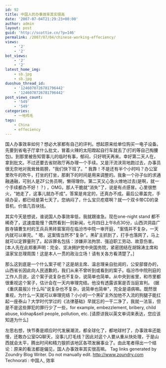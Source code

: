 ```yaml
---
id: 92
title: 中国人的办事效率其实很高
date: '2007-07-04T21:29:23+00:00'
author: admin
layout: post
guid: 'http://scottie.cn/?p=146'
permalink: /2007/07/04/chinese-working-effeciency/
views:
    - '2'
    - '2'
bot_views:
    - '2'
    - '2'
latest_home_img:
    - sb.jpg
    - sb.jpg
duoshuo_thread_id:
    - '1246078726781796442'
    - '1246078726781796442'
post_views_count:
    - '549'
    - '549'
categories:
    - 一地鸡毛
tags:
    - China
    - effeciency
---
```


国人办事效率如何？想必大家都有自己的评判。想起原来给单位购买一电子设备。先要到省电子厅拿什么批文，冒着火辣的太阳蹬起自行车就去了(打的等自己掏腰包)。到那里被告知管事儿的临时有事，郁闷，只好明天再来。幸好第二天人在，拿到批文。不过还要去省财政厅再办理一个手续。又是汗流浃背地跑过去，办事员很无奈地对我耸耸肩膀，"我们快下班了。" 我靠！不是还有半个小时吗？办公室里吹牛的吹牛，打坐的打坐，那剩下的时间是用来调整的。我象一个孙子似的求通融通融，可别人是ZF公务员啊，懒得理你。第二天又心急火燎地过去(是啊，就一个手续都办不好！？) ，OMG，那人干脆就"消失"了，说是有点感冒。心里很憋火，"她走了，这事儿就办不成"。答案是肯定的，还真办不成。最后公章盖完，手续办妥，都已经是第七天了。您纳闷了，什么宝贝疙瘩啊？就一个双卡带CD的录音机，价值几百块钱。

其实今天是想说，谁说国人办事效率低，我就跟谁急。现在one-night stand 都不稀奇了，这速度能慢？偶然看到一则新闻，七月四日上午8点30分，山西洪洞县广胜寺镇曹生村的王兵兵黑砖窑案将在临汾市中院一审开庭，"案情并不复杂，一天内就可以审完。" 嗯，这案情当然不"复杂"。黑矿主抓到了，打手也落网了，马上就可以定罪量刑了。起诉罪名包括：涉嫌非法拘禁、强迫职工劳动、故意伤害。 [本人先在此郑重声明：完全、坚决拥护党中央国务院，紧密团结在胡锦涛主席和温家宝总理周围！这是本人一贯的政治立场！请有关各方看清楚了。]

那么这到底是一个什么案子呢？这是胡主席、温总理亲自批阅的，公安部督办的，山西省长因此向人民道歉的，我们从来不曾听到或看到的案子。临汾市中院刑庭的工作人员说，这个案子说复杂也不复杂，说简单也简单。从中央到省里，和市里都很重视这个案子，估计会在一天内审理完结。他没有透露该案是否当庭宣判。 (据《重庆晨报》) 什么叫"说复杂也不复杂，说简单也简单"，完全是语病嘛。既然很重视，为什么一天就可以审理完结？小小的一个黑矿主外加他不入流的狗腿子能扛起一座泰山？大学时代学过的《法律基础》早就忘的一干二净了，我就一法盲，但是不是这些罪犯的罪行少了一些，for example, embezzlement, bribery, child abuse, kidnap&sell people, pollution, etc. [请原谅我以英文单词来表达，您应该知道为什么]

左思右想，快节奏是顺应时代发展潮流，都全球化了，都地球村了，办事效率还能慢，还敢办公室QQ聊天，没事儿打毛线？因此对这个人要从重从快处理，于是山西就会太平，腾出时间和精力狠抓该地区各项发展事业了。由此笔者得出一个结论：原来的看法都是偏见，国人办事效率其实很高嘛。
 Tag links generated by Zoundry Blog Writer. Do not manually edit. http://www.zoundry.com 
Technorati : 中国人, 效率